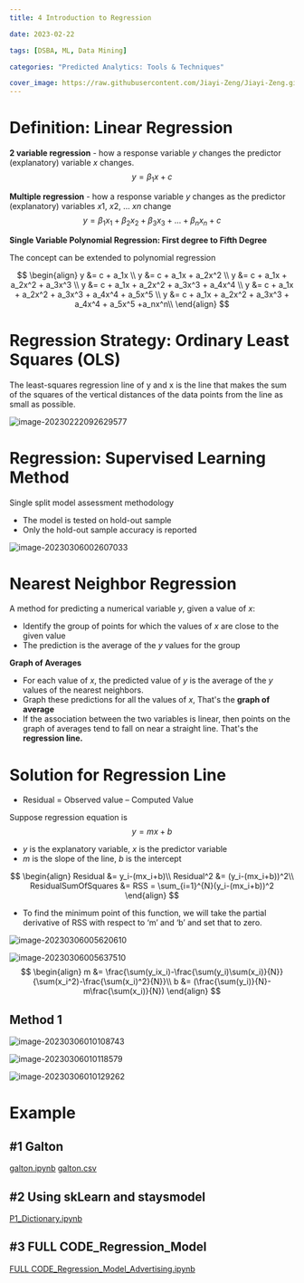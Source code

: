```yaml
---
title: 4 Introduction to Regression

date: 2023-02-22

tags: [DSBA, ML, Data Mining]

categories: "Predicted Analytics: Tools & Techniques"

cover_image: https://raw.githubusercontent.com/Jiayi-Zeng/Jiayi-Zeng.github.io/pic/img/20230223%20(3).png
---
```


# **Definition: Linear Regression**

**2 variable regression** - how a response variable $y$ changes the predictor (explanatory) variable $x$ changes.
$$
y = \beta_1x + c
$$

**Multiple regression** - how a response variable $y$ changes as the predictor (explanatory) variables $x1$, $x2$, ... $xn$ change
$$
y = \beta_1x_1+\beta_2x_2+\beta_3x_3+...+\beta_nx_n+c
$$

**Single Variable Polynomial Regression: First degree to Fifth Degree**

The concept can be extended to polynomial regression

$$
\begin{align}
y &= c + a_1x \\
y &= c + a_1x + a_2x^2 \\
y &= c + a_1x + a_2x^2 + a_3x^3 \\
y &= c + a_1x + a_2x^2 + a_3x^3 + a_4x^4 \\
y &= c + a_1x + a_2x^2 + a_3x^3 + a_4x^4 + a_5x^5 \\
y &= c + a_1x + a_2x^2 + a_3x^3 + a_4x^4 + a_5x^5 +a_nx^n\\
\end{align}
$$

# **Regression Strategy: Ordinary Least Squares (OLS)**

The least-squares regression line of y and x is the 
line that makes the sum of the squares of the vertical 
distances of the data points from the line as small as 
possible.

![image-20230222092629577](https://raw.githubusercontent.com/Jiayi-Zeng/Jiayi-Zeng.github.io/pic/img/image-20230222092629577.png)

# Regression: Supervised Learning Method

Single split model assessment methodology

* The model is tested on hold-out sample
* Only the hold-out sample accuracy is reported

![image-20230306002607033](https://raw.githubusercontent.com/Jiayi-Zeng/Jiayi-Zeng.github.io/pic/img/image-20230306002607033.png)

# **Nearest Neighbor Regression**

A method for predicting a numerical variable $y$, given a value of $x$:

* Identify the group of points for which the values of $x$ are close to the given value
* The prediction is the average of the $y$ values for the group

**Graph of Averages**

* For each value of $x$, the predicted value of $y$ is the average of the $y$ values of the nearest neighbors.
* Graph these predictions for all the values of $x$, That's the **graph of average**
* If the association between the two variables is linear, then points on the graph of averages tend to fall on near a straight line. That's the **regression line.**

# Solution for Regression Line

* Residual = Observed value – Computed Value

Suppose regression equation is
$$
y = mx+b
$$

* $y$ is the explanatory variable, $x$ is the predictor variable
* $m$ is the slope of the line, $b$ is the intercept

$$
\begin{align}
Residual &= y_i-(mx_i+b)\\
Residual^2 &= (y_i-(mx_i+b))^2\\
ResidualSumOfSquares &= RSS = \sum_{i=1}^{N}(y_i-(mx_i+b))^2
\end{align}
$$

* To find the minimum point of this function, we will take the partial derivative of RSS with respect to ‘m’ and ‘b’ and set that to zero.

![image-20230306005620610](https://raw.githubusercontent.com/Jiayi-Zeng/Jiayi-Zeng.github.io/pic/img/image-20230306005620610.png)

![image-20230306005637510](https://raw.githubusercontent.com/Jiayi-Zeng/Jiayi-Zeng.github.io/pic/img/image-20230306005637510.png)
$$
\begin{align}
m &= \frac{\sum(y_ix_i)-\frac{\sum(y_i)\sum(x_i)}{N}}{\sum(x_i^2)-\frac{\sum(x_i)^2}{N}}\\
b &= (\frac{\sum(y_i)}{N}-m\frac{\sum(x_i)}{N})
\end{align}
$$

## Method 1

![image-20230306010108743](https://raw.githubusercontent.com/Jiayi-Zeng/Jiayi-Zeng.github.io/pic/img/image-20230306010108743.png)

![image-20230306010118579](https://raw.githubusercontent.com/Jiayi-Zeng/Jiayi-Zeng.github.io/pic/img/image-20230306010118579.png)

![image-20230306010129262](https://raw.githubusercontent.com/Jiayi-Zeng/Jiayi-Zeng.github.io/pic/img/image-20230306010129262.png)

# Example

## #1 Galton

[galton.ipynb](https://colab.research.google.com/drive/1EsqPlpKab6Ko7YXQzjLxe0kVI88L3341)  [galton.csv](https://drive.google.com/file/d/1R3n46DKTH_jXpkUaE_D0jOQ1mzblXTEk/view?usp=sharing)

## #2 Using skLearn and staysmodel

[P1_Dictionary.ipynb](https://colab.research.google.com/drive/1rfAxSYwvt0VAW7Z6oDrpfGb5j9TP-yZs)

## #3 FULL CODE_Regression_Model

[FULL CODE_Regression_Model_Advertising.ipynb](https://colab.research.google.com/drive/1fLiSvyb-y4cQR8MFPMc7ZytbgOTjRBr7)
